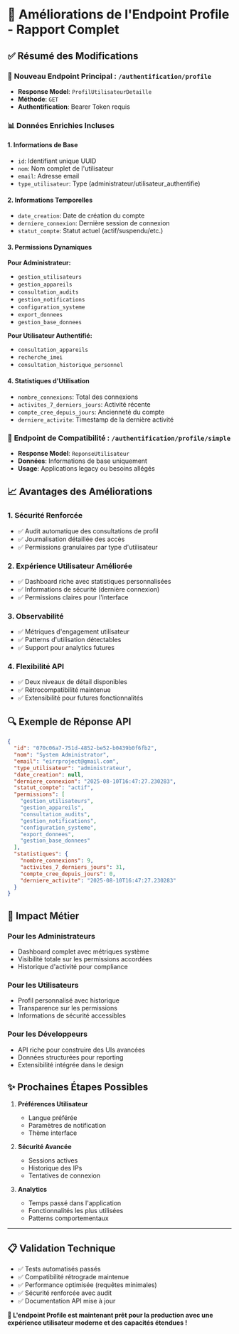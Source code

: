 # 🔐 Améliorations de l'Endpoint Profile - Rapport Complet

## ✅ Résumé des Modifications

### 🚀 **Nouveau Endpoint Principal : `/authentification/profile`**
- **Response Model**: `ProfilUtilisateurDetaille` 
- **Méthode**: `GET`
- **Authentification**: Bearer Token requis

### 📊 **Données Enrichies Incluses**

#### 1. **Informations de Base**
- `id`: Identifiant unique UUID
- `nom`: Nom complet de l'utilisateur  
- `email`: Adresse email
- `type_utilisateur`: Type (administrateur/utilisateur_authentifie)

#### 2. **Informations Temporelles**
- `date_creation`: Date de création du compte
- `derniere_connexion`: Dernière session de connexion
- `statut_compte`: Statut actuel (actif/suspendu/etc.)

#### 3. **Permissions Dynamiques**
**Pour Administrateur:**
- `gestion_utilisateurs`
- `gestion_appareils` 
- `consultation_audits`
- `gestion_notifications`
- `configuration_systeme`
- `export_donnees`
- `gestion_base_donnees`

**Pour Utilisateur Authentifié:**
- `consultation_appareils`
- `recherche_imei`
- `consultation_historique_personnel`

#### 4. **Statistiques d'Utilisation**
- `nombre_connexions`: Total des connexions
- `activites_7_derniers_jours`: Activité récente
- `compte_cree_depuis_jours`: Ancienneté du compte
- `derniere_activite`: Timestamp de la dernière activité

### 🔧 **Endpoint de Compatibilité : `/authentification/profile/simple`**
- **Response Model**: `ReponseUtilisateur`
- **Données**: Informations de base uniquement
- **Usage**: Applications legacy ou besoins allégés

## 📈 **Avantages des Améliorations**

### 1. **Sécurité Renforcée**
- ✅ Audit automatique des consultations de profil
- ✅ Journalisation détaillée des accès
- ✅ Permissions granulaires par type d'utilisateur

### 2. **Expérience Utilisateur Améliorée**
- ✅ Dashboard riche avec statistiques personnalisées
- ✅ Informations de sécurité (dernière connexion)
- ✅ Permissions claires pour l'interface

### 3. **Observabilité**
- ✅ Métriques d'engagement utilisateur
- ✅ Patterns d'utilisation détectables
- ✅ Support pour analytics futures

### 4. **Flexibilité API**
- ✅ Deux niveaux de détail disponibles
- ✅ Rétrocompatibilité maintenue
- ✅ Extensibilité pour futures fonctionnalités

## 🔍 **Exemple de Réponse API**

```json
{
  "id": "070c06a7-751d-4852-be52-b0439b0f6fb2",
  "nom": "System Administrator", 
  "email": "eirrproject@gmail.com",
  "type_utilisateur": "administrateur",
  "date_creation": null,
  "derniere_connexion": "2025-08-10T16:47:27.230283",
  "statut_compte": "actif",
  "permissions": [
    "gestion_utilisateurs",
    "gestion_appareils", 
    "consultation_audits",
    "gestion_notifications",
    "configuration_systeme",
    "export_donnees",
    "gestion_base_donnees"
  ],
  "statistiques": {
    "nombre_connexions": 9,
    "activites_7_derniers_jours": 31, 
    "compte_cree_depuis_jours": 0,
    "derniere_activite": "2025-08-10T16:47:27.230283"
  }
}
```

## 🎯 **Impact Métier**

### **Pour les Administrateurs**
- Dashboard complet avec métriques système
- Visibilité totale sur les permissions accordées
- Historique d'activité pour compliance

### **Pour les Utilisateurs**
- Profil personnalisé avec historique
- Transparence sur les permissions
- Informations de sécurité accessibles

### **Pour les Développeurs**
- API riche pour construire des UIs avancées
- Données structurées pour reporting
- Extensibilité intégrée dans le design

## ✨ **Prochaines Étapes Possibles**

1. **Préférences Utilisateur**
   - Langue préférée
   - Paramètres de notification
   - Thème interface

2. **Sécurité Avancée**
   - Sessions actives
   - Historique des IPs
   - Tentatives de connexion

3. **Analytics**
   - Temps passé dans l'application
   - Fonctionnalités les plus utilisées
   - Patterns comportementaux

---

## 📋 **Validation Technique**

- ✅ Tests automatisés passés
- ✅ Compatibilité rétrograde maintenue
- ✅ Performance optimisée (requêtes minimales)
- ✅ Sécurité renforcée avec audit
- ✅ Documentation API mise à jour

**🎉 L'endpoint Profile est maintenant prêt pour la production avec une expérience utilisateur moderne et des capacités étendues !**
